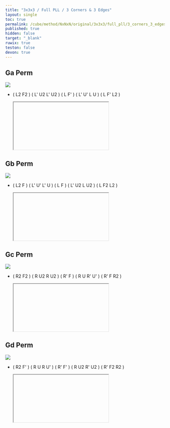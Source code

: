 ```yaml
---
title: "3x3x3 / Full PLL / 3 Corners & 3 Edges"
layout: single
toc: true
permalink: /cube/method/NxNxN/original/3x3x3/full_pll/3_corners_3_edges
published: true
hidden: false
target: "_blank"
ruwix: true
teston: false
devon: true
---
```

<span
  id     = "cube"
  teston = "{{page.teston}}"
  devon  = "{{page.devon}}"
  solved  = "U-" >
</span>

<head>
  <base target = "{{page.target}}">
</head>



## Ga Perm

<a href="https://www.speedsolving.com/wiki/index.php/PLL#G_Permutation_:_a">
  <img
    class = "rotate"
    deg   = 90
    src   = "https://www.speedsolving.com/wiki/images/2/2f/G3.gif"
  />
</a>

- ( L2 F2 ) ( L' U2 L' U2 ) ( L F' ) ( L' U' L U ) ( L F' L2 )

  <iframe
    alg = "L2' F2 L' U2 L' U2 L F' L' U' L U L F' L2'"
  ></iframe>
    <!-- src = "https://ruwix.com/widget/3d/?alg=L2'%20F2%20L'%20U2%20L'%20U2%20L%20F'%20L'%20U'%20L%20U%20L%20F'%20L2'&solved=U-&hover=9&speed=500&flags=canvas" -->



## Gb Perm

<a href="https://www.speedsolving.com/wiki/index.php/PLL#G_Permutation_:_b">
  <img
    class = "rotate"
    deg   = 90
    src   = "https://www.speedsolving.com/wiki/images/4/4d/G2.gif"
  />
</a>

- ( L2 F ) ( L' U' L' U ) ( L F ) ( L' U2 L U2 ) ( L F2 L2 )

  <iframe
    alg = "L2' F L' U' L' U L F L' U2 L U2 L F2 L2'"
  ></iframe>
    <!-- src = "https://ruwix.com/widget/3d/?alg=L2'%20F%20L'%20U'%20L'%20U%20L%20F%20L'%20U2%20L%20U2%20L%20F2%20L2'&solved=U-&hover=9&speed=500&flags=canvas" -->



## Gc Perm

<a href="https://www.speedsolving.com/wiki/index.php/PLL#G_Permutation_:_c">
  <img
    class = "rotate"
    deg   = 270
    src   = "https://www.speedsolving.com/wiki/images/a/a6/G1.gif"
  />
</a>

- ( R2 F2 ) ( R U2 R U2 ) ( R' F ) ( R U R' U' ) ( R' F R2 )

  <iframe
    alg = "R2 F2' R U2' R U2' R' F R U R' U' R' F R2"
  ></iframe>
    <!-- src = "https://ruwix.com/widget/3d/?alg=R2%20F2'%20R%20U2'%20R%20U2'%20R'%20F%20R%20U%20R'%20U'%20R'%20F%20R2&solved=U-&hover=9&speed=500&flags=canvas" -->



## Gd Perm

<a href="https://www.speedsolving.com/wiki/index.php/PLL#G_Permutation_:_d">
  <img
    class = "rotate"
    deg   = 270
    src   = "https://www.speedsolving.com/wiki/images/7/75/G.gif"
  />
</a>

- ( R2 F' ) ( R U R U' ) ( R' F' ) ( R U2 R' U2 ) ( R' F2 R2 )

  <iframe
    alg = "R2 F' R U R U' R' F' R U2' R' U2' R' F2' R2"
  ></iframe>
    <!-- src = "https://ruwix.com/widget/3d/?alg=R2%20F'%20R%20U%20R%20U'%20R'%20F'%20R%20U2'%20R'%20U2'%20R'%20F2'%20R2&solved=U-&hover=9&speed=500&flags=canvas" -->
